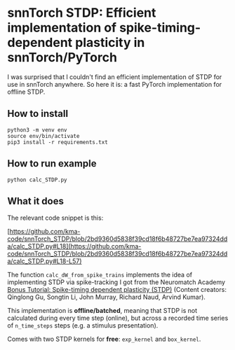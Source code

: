 # snnTorch STDP: Efficient implementation of spike-timing-dependent plasticity in snnTorch/PyTorch

I was surprised that I couldn't find an efficient implementation of STDP for use in snnTorch anywhere. So here it is: a fast PyTorch implementation for offline STDP.

## How to install


```
python3 -m venv env
source env/bin/activate
pip3 install -r requirements.txt
```

## How to run example


```
python calc_STDP.py
```

## What it does

The relevant code snippet is this:

[https://github.com/kma-code/snnTorch_STDP/blob/2bd9360d5838f39cd18f6b48727be7ea97324dda/calc_STDP.py#L18](https://github.com/kma-code/snnTorch_STDP/blob/2bd9360d5838f39cd18f6b48727be7ea97324dda/calc_STDP.py#L18-L57)

The function `calc_dW_from_spike_trains` implements the idea of implementing STDP via spike-tracking I got from the Neuromatch Academy [Bonus Tutorial: Spike-timing dependent plasticity (STDP)](https://compneuro.neuromatch.io/tutorials/W2D3_BiologicalNeuronModels/student/W2D3_Tutorial4.html#keeping-track-of-pre-and-postsynaptic-spikes) (Content creators: Qinglong Gu, Songtin Li, John Murray, Richard Naud, Arvind Kumar).

This implementation is **offline/batched**, meaning that STDP is not calculated during every time step (online), but across a recorded time series of `n_time_steps` steps (e.g. a stimulus presentation).

Comes with two STDP kernels for **free**: `exp_kernel` and `box_kernel`.
